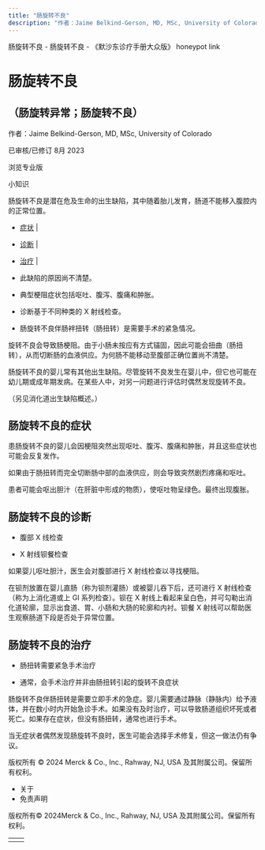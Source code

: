 ```yaml
---
title: "肠旋转不良"
description: "作者：Jaime Belkind-Gerson, MD, MSc, University of Colorado"
---
```


﻿肠旋转不良 \- 肠旋转不良 \- 《默沙东诊疗手册大众版》 honeypot link

# 肠旋转不良

## （肠旋转异常；肠旋转不良）

作者：Jaime Belkind-Gerson, MD, MSc, University of Colorado

已审核/已修订 8月 2023

浏览专业版

小知识

肠旋转不良是潜在危及生命的出生缺陷，其中随着胎儿发育，肠道不能移入腹腔内的正常位置。

- [症状](#症状_v30037036_zh) \|
- [诊断](#诊断_v30037041_zh) \|
- [治疗](#治疗_v30037050_zh) \|

- 此缺陷的原因尚不清楚。

- 典型梗阻症状包括呕吐、腹泻、腹痛和肿胀。

- 诊断基于不同种类的 X 射线检查。

- 肠旋转不良伴肠袢扭转（肠扭转）是需要手术的紧急情况。


旋转不良会导致肠梗阻。由于小肠未按应有方式锚固，因此可能会扭曲（肠扭转），从而切断肠的血液供应。为何肠不能移动至腹部正确位置尚不清楚。

肠旋转不良的婴儿常有其他出生缺陷。尽管旋转不良发生在婴儿中，但它也可能在幼儿期或成年期发病。在某些人中，对另一问题进行评估时偶然发现旋转不良。

（另见消化道出生缺陷概述。）

## 肠旋转不良的症状

患肠旋转不良的婴儿会因梗阻突然出现呕吐、腹泻、腹痛和肿胀，并且这些症状也可能会反复发作。

如果由于肠扭转而完全切断肠中部的血液供应，则会导致突然剧烈疼痛和呕吐。

患者可能会呕出胆汁（在肝脏中形成的物质），使呕吐物呈绿色。最终出现腹胀。

## 肠旋转不良的诊断

- 腹部 X 线检查

- X 射线钡餐检查


如果婴儿呕吐胆汁，医生会对腹部进行 X 射线检查以寻找梗阻。

在钡剂放置在婴儿直肠（称为钡剂灌肠）或被婴儿吞下后，还可进行 X 射线检查（称为上消化道或上 GI 系列检查）。钡在 X 射线上看起来呈白色，并可勾勒出消化道轮廓，显示出食道、胃、小肠和大肠的轮廓和内衬。钡餐 X 射线可以帮助医生观察肠道下段是否处于异常位置。

## 肠旋转不良的治疗

- 肠扭转需要紧急手术治疗

- 通常，会手术治疗并非由肠扭转引起的旋转不良症状


肠旋转不良伴肠扭转是需要立即手术的急症。婴儿需要通过静脉（静脉内）给予液体，并在数小时内开始急诊手术。如果没有及时治疗，可以导致肠道组织坏死或者死亡。如果存在症状，但没有肠扭转，通常也进行手术。

当无症状者偶然发现肠旋转不良时，医生可能会选择手术修复，但这一做法仍有争议。



版权所有 © 2024
Merck & Co., Inc., Rahway, NJ, USA 及其附属公司。保留所有权利。

- 关于
- 免责声明

版权所有© 2024Merck & Co., Inc., Rahway, NJ, USA 及其附属公司。保留所有权利。

|     |     |
| --- | --- |
|  |  |